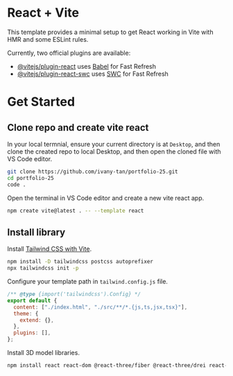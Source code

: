 # React + Vite

This template provides a minimal setup to get React working in Vite with HMR and some ESLint rules.

Currently, two official plugins are available:

- [@vitejs/plugin-react](https://github.com/vitejs/vite-plugin-react/blob/main/packages/plugin-react/README.md) uses [Babel](https://babeljs.io/) for Fast Refresh
- [@vitejs/plugin-react-swc](https://github.com/vitejs/vite-plugin-react-swc) uses [SWC](https://swc.rs/) for Fast Refresh

# Get Started

## Clone repo and create vite react

In your local termnial, ensure your current directory is at `Desktop`, and then clone the created repo to local Desktop, and then open the cloned file with VS Code editor.

```bash
git clone https://github.com/ivany-tan/portfolio-25.git
cd portfolio-25
code .
```

Open the terminal in VS Code editor and create a new vite react app.

```bash
npm create vite@latest . -- --template react
```

## Install library

Install [Tailwind CSS with Vite](https://tailwindcss.com/docs/guides/vite).

```bash
npm install -D tailwindcss postcss autoprefixer
npx tailwindcss init -p
```

Configure your template path in `tailwind.config.js` file.

```js
/** @type {import('tailwindcss').Config} */
export default {
  content: ["./index.html", "./src/**/*.{js,ts,jsx,tsx}"],
  theme: {
    extend: {},
  },
  plugins: [],
};
```

Install 3D model libraries.

```bash
npm install react react-dom @react-three/fiber @react-three/drei react-responsive framer-motion maath
```
